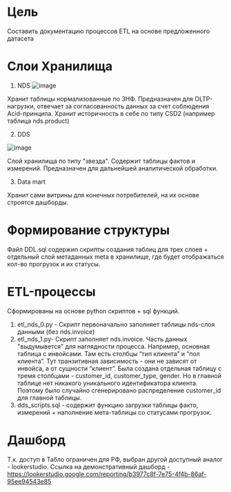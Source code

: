 # Цель

Cоставить документацию процессов ETL на основе предложенного датасета

# Слои Хранилища
1) NDS 
 ![image](https://github.com/user-attachments/assets/cd307106-419b-4933-a9cf-9f1e5f38d044)

Хранит таблицы нормализованные по 3НФ. Предназначен для OLTP-нагрузки, отвечает за согласованность данных за счет соблюдения  Acid-принципа.  Хранит историчность в себе по типу CSD2 (например таблица nds.product)

2) DDS

![image](https://github.com/user-attachments/assets/ed4d79e0-05cc-4454-a984-2ca3113f616b)


Слой хранилища по типу "звезда". Содержит таблицы фактов и измерений. Предназначен для дальнейшей аналитической обработки.

3) Data mart

Хранит сами витрины для конечных потребителей, на их основе строятся дашборды.

# Формирование структуры 

Файл DDL.sql содержиn скрипты создания таблиц для трех слоев + отдельный слой метаданных meta в хранилище, где будет отображаться кол-во прогрузок и их статусы.

# ETL-процессы
Сформированы на основе python скриптов + sql функций.

1) etl_nds_0.py - Скрипт первоначально заполняет таблицы nds-слоя данными (без nds.invoice)
2) etl_nds_1.py- Скрипт заполняет nds.invoice. Часть данных "выдумывется" для наглядности процесса. Например, основная таблица с инвойсами. Там есть столбцы “тип клиента” и “пол клиента”. Тут транзитивная зависимость - они не зависят от инвойса, а от сущности “клиент”. Была создана отдельная таблицу с тремя столбцами - customer_id, customer_type, gender. Но в главной таблице нет никакого уникального идентификатора клиента. Поэтому было случайно сгенерировано распределение customer_id для главной таблицы.
3) dds_scripts.sql - содержит функцию загрузки таблицы факто, измерений + наполнение мета-таблицы со статусами прогрузок.

# Дашборд
Т.к. доступ в Табло ограничен для РФ, выбран другой доступный аналог - lookerstudio. 
Ссылка на демонстративный дашборд - https://lookerstudio.google.com/reporting/b3977c8f-7e75-4f4b-86af-95ee94543e85

